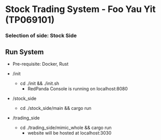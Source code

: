 # Stock Trading System - Foo Yau Yit (TP069101)

### Selection of side: Stock Side

## Run System
- Pre-requisite: Docker, Rust

- /init
   - cd ./init && ./init.sh
      - RedPanda Console is running on localhost:8080
- /stock_side
    - cd ./stock_side/main && cargo run
- /trading_side
    - cd ./trading_side/mimic_whole && cargo run
        - website will be hosted at localhost:3030